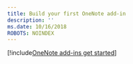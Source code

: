 ```yaml
---
title: Build your first OneNote add-in
description: ''
ms.date: 10/16/2018
ROBOTS: NOINDEX
---
```


[!include[OneNote add-ins get started](../includes/file-get-started-onenote.md)]
